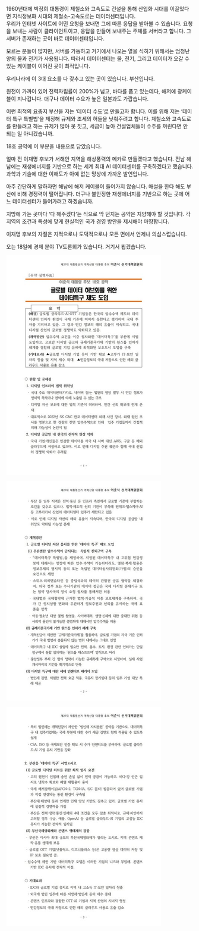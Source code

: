 1960년대에 박정희 대통령이 제철소와 고속도로 건설을 통해 산업화 시대를 이끌었다면 지식정보화 시대의 제철소-고속도로는 데이터센터입니다.   
우리가 인터넷 사이트에 어떤 요청을 보내면 그에 따른 응답을 받아볼 수 있습니다. 요청을 보내는 사람이 클라이언트이고, 응답을 만들어 보내주는 주체를 서버라고 합니다. 그 서버가 존재하는 곳이 바로 데이터센터입니다.   

모르는 분들이 많지만, 서버를 가동하고 거기에서 나오는 열을 식히기 위해서는 엄청난 양의 물과 전기가 사용됩니다. 따라서 데이터센터는 물, 전기, 그리고 데이터가 오갈 수 있는 케이블이 이어진 곳이 최적입니다.   

우리나라에 이 3대 요소를 다 갖추고 있는 곳이 있습니다. 부산입니다. 

원전이 가까이 있어 전력자립률이 200%가 넘고, 바다를 품고 있는데다, 해저에 광케이블이 지나갑니다. 더구나 데이터 수요가 높은 일본과도 가깝습니다.   

이런 최적의 요충지 부산을 저는 ‘데이터 수도’로 만들고자 합니다. 이를 위해 저는 ‘데이터 특구 특별법’을 제정해 규제와 조세의 허들을 낮춰주려고 합니다. 제철소와 고속도로를 만들려고 하는 규제가 많아 못 짓고, 세금이 높아 건설업체들이 수주를 꺼린다면 안 되는 일 아니겠습니까.   

18호 공약에 이 부분을 내용으로 담았습니다.   

얼마 전 이재명 후보가 서해안 지역을 해상풍력의 메카로 만들겠다고 했습니다. 전남 해남에는 재생에너지를 기반으로 하는 세계 최대 AI 데이터센터를 구축하겠다고 했습니다. 과학과 기술에 대한 이해도가 아예 없는 망상에 가까운 발언입니다.   

아주 간단하게 말하자면 해남에 해저 케이블이 들어가지 않습니다. 매설을 한다 해도 부산에 비해 경쟁력이 떨어집니다. 더구나 불안정한 재생에너지를 기반으로 하는 곳에 어느 데이터센터가 들어가려고 하겠습니까.   

지방에 가는 곳마다 ‘다 해주겠다’는 식으로 막 던지는 공약은 지양해야 할 것입니다. 각 지역의 조건과 특성에 맞게 현실적인 국가 경영 방안을 제시해야 마땅합니다.   

이재명 후보의 자질은 지적으로나 도덕적으로나 모든 면에서 언제나 의심스럽습니다.   

오는 18일에 경제 분야 TV토론회가 있습니다. 거기서 뵙겠습니다.

![이준석_18호_공약](./../img/이준석_18호_공약_1.jpg)

![이준석_18호_공약](./../img/이준석_18호_공약_2.jpg)

![이준석_18호_공약](./../img/이준석_18호_공약_3.jpg)